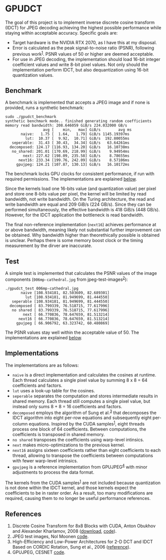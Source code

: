# GPUDCT

The goal of this project is to implement inverse discrete cosine transform (IDCT) for JPEG decoding achieving the highest possible performance while staying within acceptable accuracy. Specific goals are:

- Target hardware is the NVIDIA RTX 2070, as I have this at my disposal.
- Error is calculated as the peak signal-to-noise ratio (PSNR), following previous work<sup>[1](#references)</sup>. PSNR values of 50 or higher are deemed acceptable.
- For use in JPEG decoding, the implementation should load 16-bit integer coefficient values and write 8-bit pixel values. Not only should the implementation perform IDCT, but also dequantization using 16-bit quantization values.

## Benchmark

A benchmark is implemented that accepts a JPEG image and if none is provided, runs a synthetic benchmark:

```shell
sudo ./gpudct_benchmark
synthetic benchmark mode.. finished generating random coefficients
memory read bandwidth: 208.646059 GiB/s 224.032000 GB/s
                 avg [    min,   max] GiB/s        avg ms
       naive:   1.75 [  1.64,   1.79] GiB/s 1145.19397ms
         lut:  10.37 [  9.92,  10.71] GiB/s  192.80055ms
   seperable:  31.43 [ 30.43,  34.34] GiB/s   63.64261ms
  decomposed: 124.17 [116.93, 134.20] GiB/s   16.10738ms
   no_shared: 201.01 [170.69, 218.99] GiB/s    9.94954ms
        next: 227.62 [198.09, 235.58] GiB/s    8.78655ms
      next16: 233.34 [199.76, 242.09] GiB/s    8.57106ms
     gpujpeg: 124.21 [107.87, 130.13] GiB/s   16.10172ms
```

The benchmark locks GPU clocks for consistent performance, if run with required permissions. The implementations are explained [below](#implementations).

Since the kernels load one 16-bits value (and quantization value) per pixel and store one 8-bits value per pixel, the kernel will be limited by read bandwidth, not write bandwidth. On the Turing architecture, the read and write bandwidth are equal and 209 GiB/s (224 GB/s). Since they can be performed simultaneously, the effective bandwidth is 418 GiB/s (448 GB/s). However, for the IDCT application the bottleneck is read bandwidth.

The final non-reference implementation (`next16`) achieves performance at or above bandwidth, meaning likely not substantial further improvement can be obtained. Why bandwidth higher than theorethically possible is obtained is unclear. Perhaps there is some memory boost clock or the timing measurement by the dirver are inaccurate.

## Test

A simple test is implemented that calculates the PSNR values of the image components (`006mp-cathedral.jpg` from jpeg-test-images<sup>[2](#references)</sup>):

```shell
./gpudct_test 006mp-cathedral.jpg
       naive [108.934181, 82.503609, 82.689301]
         lut [108.934181, 81.949699, 81.444550]
   seperable [108.934181, 81.949699, 81.444550]
  decomposed [ 83.799339, 76.518715, 77.617996]
   no shared [ 83.799339, 76.518715, 77.617996]
        next [ 66.770836, 78.647659, 81.513214]
      next16 [ 66.770836, 78.647659, 81.513214]
     gpujpeg [ 66.906792, 63.323742, 60.480869]
```

The PSNR values stay well within the acceptable value of 50. The implementations are explained [below](#implementations).

## Implementations

The implementations are as follows:
- `naive` is a direct implementation and calculates the cosines at runtime. Each thread calculates a single pixel value by summing 8 x 8 = 64 coefficients and factors.
- `lut` uses a look-up table for the cosines.
- `seperable` separates the computation and stores intermediate results in shared memory. Each thread still computes a single pixel value, but instead only sums 8 + 8 = 16 coefficients and factors.
- `decomposed` employs the algorithm of Sung et al.<sup>[3](#references)</sup> that decomposes the IDCT algorithm into eight per-row equations and subsequently eight per-column equations. Inspired by the CUDA samples<sup>[1](#references)</sup>, eight threads process one block of 64 coefficients. Between computations, the coefficients is transposed in shared memory.
- `no shared` transposes the coefficients using warp-level intinsics.
- `next` makes micro-optimizations to the previous kernel.
- `next16` assigns sixteen coefficients rather than eight coefficients to each thread, allowing to transpose the coefficients between computations with fewer warp-level intrinsics.
- `gpujpeg` is a reference implementation from GPUJPEG<sup>[4](#references)</sup> with minor adjustments to process the data format.

The kernels from the CUDA samples<sup>[1](#references)</sup> are not included because quantization is not done within the IDCT kernel, and those kernels expect the coefficients to be in raster order. As a result, too many modifications are required, causing them to no longer be useful performance references.

## References

1. Discrete Cosine Transform for 8x8 Blocks with CUDA, Anton Obukhov and Alexander Kharlamov, 2008 ([download](https://developer.download.nvidia.com/assets/cuda/files/dct8x8.pdf), [code](https://github.com/NVIDIA/cuda-samples/tree/master/Samples/2_Concepts_and_Techniques/dct8x8)).
2. JPEG test images, Nol Moonen [code](https://github.com/nolmoonen/jpeg-test-images).
3. High-Efficiency and Low-Power Architectures for 2-D DCT and IDCT Based on CORDIC Rotation, Sung et al., 2006 ([reference](https://ieeexplore.ieee.org/document/4032176)).
4. GPUJPEG, CESNET [code](https://github.com/CESNET/GPUJPEG).
